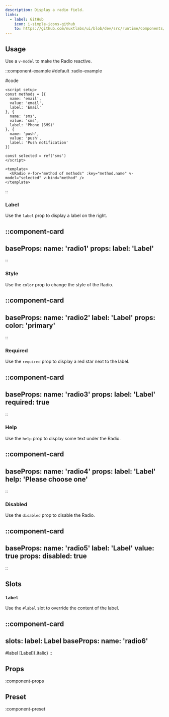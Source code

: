 ```yaml
---
description: Display a radio field.
links:
  - label: GitHub
    icon: i-simple-icons-github
    to: https://github.com/nuxtlabs/ui/blob/dev/src/runtime/components/forms/Radio.vue
---
```


## Usage

Use a `v-model` to make the Radio reactive.

::component-example
#default
:radio-example

#code
```vue
<script setup>
const methods = [{
  name: 'email',
  value: 'email',
  label: 'Email'
}, {
  name: 'sms',
  value: 'sms',
  label: 'Phone (SMS)'
}, {
  name: 'push',
  value: 'push',
  label: 'Push notification'
}]

const selected = ref('sms')
</script>

<template>
  <URadio v-for="method of methods" :key="method.name" v-model="selected" v-bind="method" />
</template>
```
::

### Label

Use the `label` prop to display a label on the right.

::component-card
---
baseProps:
  name: 'radio1'
props:
  label: 'Label'
---
::

### Style

Use the `color` prop to change the style of the Radio.

::component-card
---
baseProps:
  name: 'radio2'
  label: 'Label'
props:
  color: 'primary'
---
::

### Required

Use the `required` prop to display a red star next to the label.

::component-card
---
baseProps:
  name: 'radio3'
props:
  label: 'Label'
  required: true
---
::

### Help

Use the `help` prop to display some text under the Radio.

::component-card
---
baseProps:
  name: 'radio4'
props:
  label: 'Label'
  help: 'Please choose one'
---
::

### Disabled

Use the `disabled` prop to disable the Radio.

::component-card
---
baseProps:
  name: 'radio5'
  label: 'Label'
  value: true
props:
  disabled: true
---
::

## Slots

### `label`

Use the `#label` slot to override the content of the label.

::component-card
---
slots:
  label: <span class="italic">Label</span>
baseProps:
  name: 'radio6'
---

#label
  [Label]{.italic}
::

## Props

:component-props

## Preset

:component-preset
